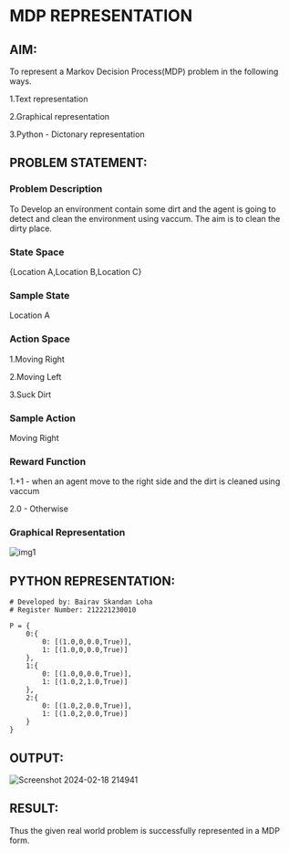 # MDP REPRESENTATION

## AIM:
To represent a Markov Decision Process(MDP) problem in the following ways.

1.Text representation

2.Graphical representation

3.Python - Dictonary representation

## PROBLEM STATEMENT:

### Problem Description
To Develop an environment contain some dirt and the agent is going to detect and clean the environment using vaccum. The aim is to clean the dirty place.

### State Space
{Location A,Location B,Location C}

### Sample State
Location A

### Action Space

1.Moving Right

2.Moving Left

3.Suck Dirt

### Sample Action

Moving Right

### Reward Function
1.+1 - when an agent move to the right side and the dirt is cleaned using vaccum 

2.0 - Otherwise
### Graphical Representation
![img1](https://github.com/Bairav-2003/mdp-representation/assets/94154692/20fdfaf2-27a8-4c98-8e5b-0029b7a262e1)

## PYTHON REPRESENTATION:
```
# Developed by: Bairav Skandan Loha
# Register Number: 212221230010

P = {
    0:{
        0: [(1.0,0,0.0,True)],
        1: [(1.0,0,0.0,True)]
    },
    1:{
        0: [(1.0,0,0.0,True)],
        1: [(1.0,2,1.0,True)]
    },
    2:{
        0: [(1.0,2,0.0,True)],
        1: [(1.0,2,0.0,True)]
    }
}

```
## OUTPUT:
![Screenshot 2024-02-18 214941](https://github.com/Dhanudhanaraj/mdp-representation/assets/119218812/6eba07da-65b4-497d-92fd-426e48a17985)


## RESULT:
Thus the given real world problem is successfully represented in a MDP form.

